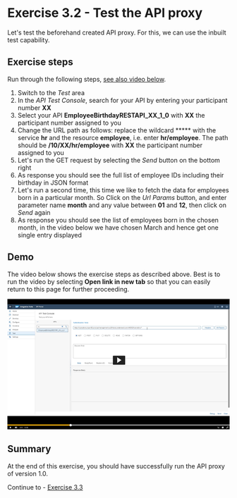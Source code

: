 # Exercise 3.2 - Test the API proxy

Let's test the beforehand created API proxy. For this, we can use the inbuilt test capability.

## Exercise steps

Run through the following steps, [see also video below](#Demo).
1. Switch to the *Test* area
2. In the *API Test Console*, search for your API by entering your participant number **XX**
3. Select your API **EmployeeBirthdayRESTAPI_XX_1_0** with **XX** the participant number assigned to you
4. Change the URL path as follows: replace the wildcard ***** with the service **hr** and the resource **employee**, i.e. enter **hr/employee**. The path should be **/10/XX/hr/employee** with **XX** the participant number assigned to you
5. Let's run the GET request by selecting the *Send* button on the bottom right
6. As response you should see the full list of employee IDs including their birthday in JSON format
7. Let's run a second time, this time we like to fetch the data for employees born in a particular month. So Click on the *Url Params* button, and enter parameter name **month** and any value between **01** and **12**, then click on *Send* again
8. As response you should see the list of employees born in the chosen month, in the video below we have chosen March and hence get one single entry displayed

## Demo

The video below shows the exercise steps as described above. Best is to run the video by selecting **Open link in new tab** so that you can easily return to this page for further proceeding.

[![Test API video](/exercises/ex3/images/APIM_RunAPI_Thumbnail.png)](https://video.sap.com/media/t/1_kdmczl3p)

## Summary

At the end of this exercise, you should have successfully run the API proxy of version 1.0.

Continue to - [Exercise 3.3](/exercises/ex3/ex33)
